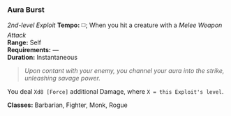 ### Aura Burst
*2nd-level Exploit*
**Tempo:** ◻️; When you hit a creature with a *Melee Weapon Attack*  
**Range:** Self  
**Requirements:** —  
**Duration:** Instantaneous   

> *Upon contant with your enemy, you channel your aura into the strike, unleashing savage power.*

You deal `Xd8 [Force]` additional Damage, where `X = this Exploit's level`.

**Classes:** Barbarian, Fighter, Monk, Rogue
